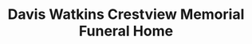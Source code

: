 ---
title: "Davis Watkins Crestview Memorial Funeral Home"
url: /crestview/davis-watkins-crestview-memorial-funeral-home/
shop: Bestattungen
---